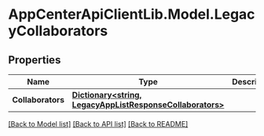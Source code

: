 # AppCenterApiClientLib.Model.LegacyCollaborators
## Properties

Name | Type | Description | Notes
------------ | ------------- | ------------- | -------------
**Collaborators** | [**Dictionary&lt;string, LegacyAppListResponseCollaborators&gt;**](LegacyAppListResponseCollaborators.md) |  | [optional] 

[[Back to Model list]](../README.md#documentation-for-models) [[Back to API list]](../README.md#documentation-for-api-endpoints) [[Back to README]](../README.md)

